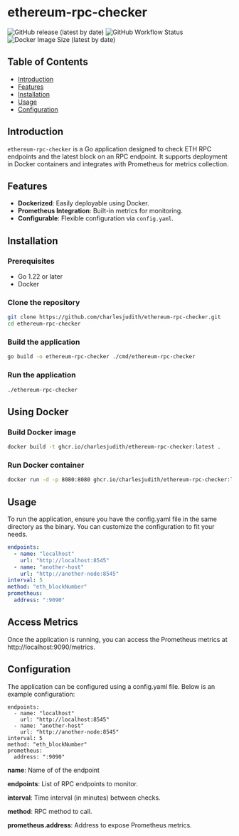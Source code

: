 # ethereum-rpc-checker
![GitHub release (latest by date)](https://img.shields.io/github/v/release/charlesjudith/ethereum-rpc-checker)
![GitHub Workflow Status](https://img.shields.io/github/workflow/status/charlesjudith/ethereum-rpc-checker/Release)
![Docker Image Size (latest by date)](https://img.shields.io/docker/image-size/ghcr.io/charlesjudith/ethereum-rpc-checker/latest)

## Table of Contents

- [Introduction](#introduction)
- [Features](#features)
- [Installation](#installation)
- [Usage](#usage)
- [Configuration](#configuration)

## Introduction

`ethereum-rpc-checker` is a Go application designed to check ETH RPC endpoints and the latest block on an RPC endpoint. It supports deployment in Docker containers and integrates with Prometheus for metrics collection.

## Features

- **Dockerized**: Easily deployable using Docker.
- **Prometheus Integration**: Built-in metrics for monitoring.
- **Configurable**: Flexible configuration via `config.yaml`.

## Installation

### Prerequisites

- Go 1.22 or later
- Docker

### Clone the repository

```sh
git clone https://github.com/charlesjudith/ethereum-rpc-checker.git
cd ethereum-rpc-checker
```
### Build the application

```sh
go build -o ethereum-rpc-checker ./cmd/ethereum-rpc-checker
```

### Run the application

```sh
./ethereum-rpc-checker
```

## Using Docker

### Build Docker image

```sh
docker build -t ghcr.io/charlesjudith/ethereum-rpc-checker:latest .
```

### Run Docker container

```sh
docker run -d -p 8080:8080 ghcr.io/charlesjudith/ethereum-rpc-checker:latest
```
## Usage

To run the application, ensure you have the config.yaml file in the same directory as the binary. You can customize the configuration to fit your needs.

```yaml
endpoints:
  - name: "localhost"
    url: "http://localhost:8545"
  - name: "another-host"
    url: "http://another-node:8545"
interval: 5
method: "eth_blockNumber"
prometheus:
  address: ":9090"
```

## Access Metrics
Once the application is running, you can access the Prometheus metrics at http://localhost:9090/metrics.

## Configuration

The application can be configured using a config.yaml file. Below is an example configuration:

```
endpoints:
  - name: "localhost"
    url: "http://localhost:8545"
  - name: "another-host"
    url: "http://another-node:8545"
interval: 5
method: "eth_blockNumber"
prometheus:
  address: ":9090"
```

**name**: Name of of the endpoint

**endpoints**: List of RPC endpoints to monitor.

**interval**: Time interval (in minutes) between checks.

**method**: RPC method to call.

**prometheus.address**: Address to expose Prometheus metrics.
